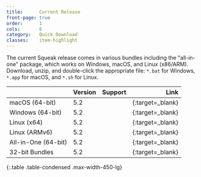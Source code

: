 ```yaml
---
title:      Current Release
front-page: true
order:      1
cols:       6
category:   Quick Download
classes:    item-highlight
---
```

The current Squeak release comes in various bundles including the "all-in-one" package, which works on Windows, macOS, and Linux (x86/ARM).
Download, unzip, and double-click the appropriate file: `*.bat` for Windows, `*.app` for macOS, and `*.sh` for Linux.

|            | Version   | Support   | Link   |
| ---------- |:--------- |:--------- | ------:|
| macOS (64-bit) | 5.2 | <i class="fa fa-apple"></i> | [<i class="fa fa-download"></i>][52mac]{:target=_blank} |
| Windows (64-bit) | 5.2 | <i class="fa fa-windows"></i> | [<i class="fa fa-download"></i>][52win]{:target=_blank} |
| Linux (x64) | 5.2 | <i class="fa fa-linux"></i> | [<i class="fa fa-download"></i>][52lin]{:target=_blank} |
| Linux (ARMv6) | 5.2 | <i class="fa fa-linux"></i> | [<i class="fa fa-download"></i>][52arm]{:target=_blank} |
| All-in-One (64-bit) | 5.2       | <i class="fa fa-windows"></i> <i class="fa fa-apple"></i> <i class="fa fa-linux"></i> | [<i class="fa fa-download"></i>][52all]{:target=_blank} |
| 32-bit Bundles | 5.2 | <i class="fa fa-windows"></i> <i class="fa fa-apple"></i> <i class="fa fa-linux"></i> | [<i class="fa fa-external-link"></i>][52_32]{:target=_blank} |
{:.table .table-condensed .max-width-450-lg}

[52mac]: http://files.squeak.org/5.2/Squeak5.2-18221-64bit/Squeak5.2-18221-64bit-201810071412-macOS.dmg
[52win]: http://files.squeak.org/5.2/Squeak5.2-18221-64bit/Squeak5.2-18221-64bit-201810071412-Windows.zip
[52lin]: http://files.squeak.org/5.2/Squeak5.2-18221-64bit/Squeak5.2-18221-64bit-201810071412-Linux.zip
[52arm]: http://files.squeak.org/5.2/Squeak5.2-18221-32bit/Squeak5.2-18221-32bit-201810071412-ARMv6.zip
[52all]: http://files.squeak.org/5.2/Squeak5.2-18221-64bit/Squeak5.2-18221-64bit-All-in-One.zip
[52_32]: http://files.squeak.org/5.2/Squeak5.2-18221-32bit/